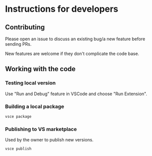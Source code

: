 # Instructions for developers

## Contributing

Please open an issue to discuss an existing bug/a new feature before sending
PRs.

New features are welcome if they don't complicate the code base.

## Working with the code

### Testing local version

Use "Run and Debug" feature in VSCode and choose "Run Extension".

### Building a local package

```sh
vsce package
```

### Publishing to VS marketplace

Used by the owner to publish new versions.

```sh
vsce publish
```
